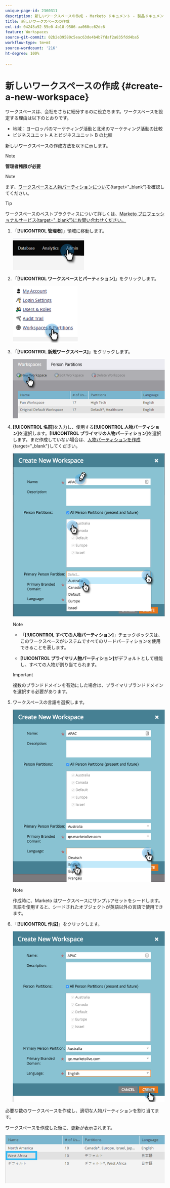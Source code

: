 ```yaml
---
unique-page-id: 2360311
description: 新しいワークスペースの作成 - Marketo ドキュメント - 製品ドキュメント
title: 新しいワークスペースの作成
exl-id: 04245a92-55e0-4b18-9506-aa060cc62dc6
feature: Workspaces
source-git-commit: 02b2e39580c5eac63de4b4b7fdaf2a835fdd4ba5
workflow-type: tm+mt
source-wordcount: '216'
ht-degree: 100%

---
```


# 新しいワークスペースの作成 {#create-a-new-workspace}

ワークスペースは、会社をさらに細分するのに役立ちます。ワークスペースを設定する理由は以下のとおりです。

* 地域：ヨーロッパのマーケティング活動と北米のマーケティング活動の比較
* ビジネスユニット A とビジネスユニット B の比較

新しいワークスペースの作成方法を以下に示します。

>[!NOTE]
>
>**管理者権限が必要**

>[!NOTE]
>
>まず、[ワークスペースと人物パーティションについて](/help/marketo/product-docs/administration/workspaces-and-person-partitions/understanding-workspaces-and-person-partitions.md){target="_blank"}を確認してください。

>[!TIP]
>
>ワークスペースのベストプラクティスについて詳しくは、[Marketo プロフェッショナルサービス{target="_blank"}にお問い合わせください。](https://business.adobe.com/products/marketo/services-support.html)

1. 「**[!UICONTROL 管理者]**」領域に移動します。

   ![](assets/create-a-new-workspace-1.png)

1. 「**[!UICONTROL ワークスペースとパーティション]**」をクリックします。

   ![](assets/create-a-new-workspace-2.png)

1. 「**[!UICONTROL 新規ワークスペース]**」をクリックします。

   ![](assets/create-a-new-workspace-3.png)

1. **[!UICONTROL 名前]**&#x200B;を入力し、使用する&#x200B;**[!UICONTROL 人物パーティション]**&#x200B;を選択します。**[!UICONTROL プライマリの人物パーティション]**&#x200B;を選択します。まだ作成していない場合は、[人物パーティションを作成](/help/marketo/product-docs/administration/workspaces-and-person-partitions/create-a-person-partition.md){target="_blank"}してください。

   ![](assets/create-a-new-workspace-4.png)

   >[!NOTE]
   >
   >* 「**[!UICONTROL すべての人物パーティション]**」チェックボックスは、このワークスペースがシステムですべてのリードパーティションを使用できることを表します。
   >
   >* **[!UICONTROL プライマリ人物パーティション]**&#x200B;がデフォルトとして機能し、すべての人物が割り当てられます。

   >[!IMPORTANT]
   >
   >複数のブランドドメインを有効にした場合は、プライマリブランドドメインを選択する必要があります。

1. ワークスペースの言語を選択します。

   ![](assets/create-a-new-workspace-5.png)

   >[!NOTE]
   >
   >作成時に、Marketo はワークスペースにサンプルアセットをシードします。言語を使用すると、シードされたオブジェクトが英語以外の言語で使用できます。

1. 「**[!UICONTROL 作成]**」をクリックします。

   ![](assets/create-a-new-workspace-6.png)

必要な数のワークスペースを作成し、適切な人物パーティションを割り当てます。

ワークスペースを作成した後に、更新が表示されます。

![](assets/create-a-new-workspace-7.png)
